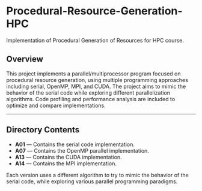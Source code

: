 # Procedural-Resource-Generation-HPC

Implementation of Procedural Generation of Resources for HPC course.

## Overview

This project implements a parallel/multiprocessor program focused on procedural resource generation, using multiple programming approaches including serial, OpenMP, MPI, and CUDA. The project aims to mimic the behavior of the serial code while exploring different parallelization algorithms. Code profiling and performance analysis are included to optimize and compare implementations.

---

## Directory Contents

- **A01** — Contains the serial code implementation.
- **A07** — Contains the OpenMP parallel implementation.
- **A13** — Contains the CUDA implementation.
- **A14** — Contains the MPI implementation.

Each version uses a different algorithm to try to mimic the behavior of the serial code, while exploring various parallel programming paradigms.
